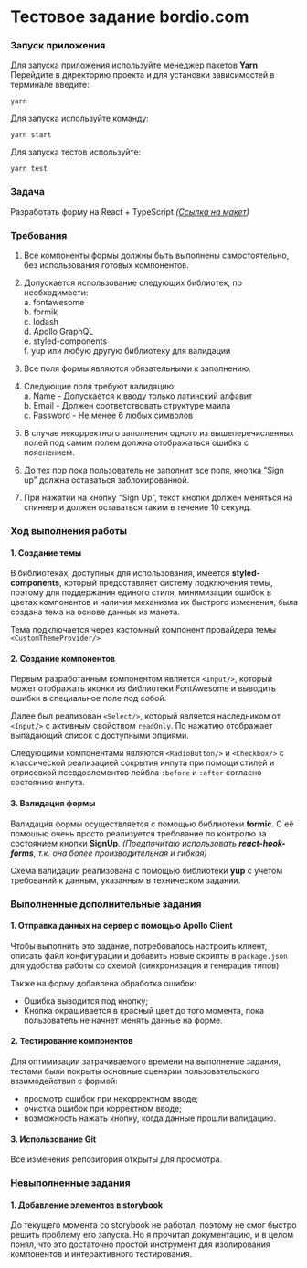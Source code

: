 # Тестовое задание bordio.com

### Запуск приложения

Для запуска приложения используйте менеджер пакетов **Yarn**\
Перейдите в директорию проекта и для установки зависимостей в терминале введите:
 
 `yarn`  
 
 Для запуска используйте команду:
 
 `yarn start`

Для запуска тестов используйте: 

`yarn test`

### Задача
Разработать форму на React + TypeScript _([Ссылка на макет](https://xd.adobe.com/view/8e1c899f-0713-45d3-4c76-483c7e358106-f82d/screen/4b4f2389-d76f-433d-89d8-f6aa49e4fb98/specs/))_

### Требования
1. Все компоненты формы должны быть выполнены самостоятельно, без использования готовых компонентов.

2. Допускается использование следующих библиотек, по необходимости:\
    a. fontawesome\
    b. formik\
    c. lodash\
    d. Apollo GraphQL\
    e. styled-components\
    f. yup или любую другую библиотеку для валидации
    
3. Все поля формы являются обязательными к заполнению.

4. Следующие поля требуют валидацию:\
    a. Name - Допускается к вводу только латинский алфавит\
    b. Email - Должен соответствовать структуре маила\
    c. Password - Не менее 6 любых символов

5. В случае некорректного заполнения одного из вышеперечисленных полей под самим полем должна отображаться ошибка с 
пояснением.

6. До тех пор пока пользователь не заполнит все поля, кнопка “Sign up” должна оставаться заблокированной.

7. При нажатии на кнопку “Sign Up”, текст кнопки должен меняться на спиннер и должен оставаться таким в течение 10 
секунд.

### Ход выполнения работы

#### 1. Создание темы
В библиотеках, доступных для использования, имеется **styled-components**, который предоставляет систему подключения темы,
поэтому для поддержания единого стиля, минимизации ошибок в цветах компонентов и наличия механизма их быстрого 
изменения, была создана тема на основе данных из макета.

Тема подключается через кастомный компонент провайдера темы `<CustomThemeProvider/>`

#### 2. Создание компонентов
Первым разработанным компонентом является `<Input/>`, который может отображать иконки из библиотеки FontAwesome 
и выводить ошибки в специальное поле под собой.

Далее был реализован `<Select/>`,  который является наследником от `<Input/>` с активным свойством `readOnly`. 
По нажатию отображает выпадающий список с доступными опциями.

Следующими компонентами являются `<RadioButton/>` и `<Checkbox/>` с классической реализацией сокрытия инпута при помощи
стилей и отрисовкой псевдоэлементов лейбла `:before` и `:after` согласно состоянию инпута.

#### 3. Валидация формы

Валидация формы осуществляется с помощью библиотеки **formic**. С её помощью очень просто реализуется требование
по контролю за состоянием кнопки **SignUp**. _(Предпочитаю использовать **react-hook-forms**, т.к. она более 
производительная и гибкая)_

Схема валидации реализована с помощью библиотеки **yup** с учетом требований к данным, указанным в техническом задании.

### Выполненные дополнительные задания

#### 1. Отправка данных на сервер с помощью Apollo Client

Чтобы выполнить это задание, потребовалось настроить клиент, описать файл конфигурации и добавить новые скрипты в
`package.json` для удобства работы со схемой (синхронизация и генерация типов)

Также на форму добавлена обработка ошибок: 
- Ошибка выводится под кнопку;
- Кнопка окрашивается в красный цвет до того момента, пока пользователь не начнет менять данные на форме.

#### 2. Тестирование компонентов

Для оптимизации затрачиваемого времени на выполнение задания, тестами были покрыты основные сценарии пользовательского
взаимодействия с формой: 
- просмотр ошибок при некорректном вводе;
- очистка ошибок при корректном вводе;
- возможность нажать кнопку, когда данные прошли валидацию.

 #### 3. Использование Git
 
 Все изменения репозитория открыты для просмотра.
 
 ### Невыполненные задания
 
 #### 1. Добавление элементов в storybook
 До текущего момента со storybook не работал, поэтому не смог быстро решить проблему его запуска. Но я прочитал 
 документацию, и в целом понял, что это достаточно простой инструмент для изолирования компонентов и интерактивного
 тестирования.
 
